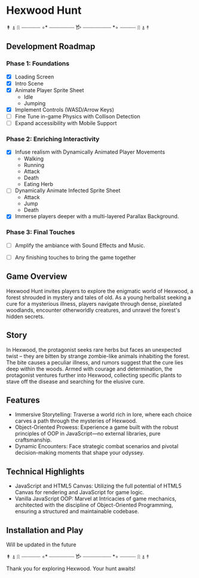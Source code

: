 # Hexwood Hunt
↟ ⍋ ꋧ ┈┈┈┈┈┈ ∘* ┈┈┈┈┈┈┈┈ 𐂂 ┈┈┈┈┈┈┈┈┈ *∘ ┈┈┈┈┈ ꋧ ⍋ ↟

## Development Roadmap

 ### Phase 1: Foundations
- [x] Loading Screen
- [x] Intro Scene
- [x] Animate Player Sprite Sheet <br/>
    - Idle
    - Jumping
- [x] Implement Controls (WASD/Arrow Keys)
- [ ] Fine Tune in-game Physics with Collison Detection
- [ ] Expand accessibility with Mobile Support

### Phase 2: Enriching Interactivity
- [x] Infuse realism with Dynamically Animated Player Movements
  - Walking
  - Running
  - Attack
  - Death
  - Eating Herb
- [ ] Dynamically Animate Infected Sprite Sheet
  - Attack
  - Jump
  - Death
- [x] Immerse players deeper with a multi-layered Parallax Background.

### Phase 3: Final Touches
- [ ] Amplify the ambiance with Sound Effects and Music.
- [ ] Any finishing touches to bring the game together



## Game Overview
Hexwood Hunt invites players to explore the enigmatic world of Hexwood, a forest shrouded in mystery and tales of old. As a young herbalist seeking a cure for a mysterious illness, players navigate through dense, pixelated woodlands, encounter otherworldly creatures, and unravel the forest's hidden secrets.

## Story
In Hexwood, the protagonist seeks rare herbs but faces an unexpected twist – they are bitten by strange zombie-like animals inhabiting the forest. The bite causes a peculiar illness, and rumors suggest that the cure lies deep within the woods. Armed with courage and determination, the protagonist ventures further into Hexwood, collecting specific plants to stave off the disease and searching for the elusive cure.

## Features
  - Immersive Storytelling: Traverse a world rich in lore, where each choice carves a path through the mysteries of Hexwood.
  - Object-Oriented Prowess: Experience a game built with the robust principles of OOP in JavaScript—no external libraries, pure craftsmanship.
  - Dynamic Encounters: Face strategic combat scenarios and pivotal decision-making moments that shape your odyssey.

## Technical Highlights
  - JavaScript and HTML5 Canvas: Utilizing the full potential of HTML5 Canvas for rendering and JavaScript for game logic.
- Vanilla JavaScript OOP: Marvel at Intricacies of game mechanics, architected with the discipline of Object-Oriented Programming, ensuring a structured and maintainable codebase.

## Installation and Play
Will be updated in the future

↟ ⍋ ꋧ ┈┈┈┈┈┈ ∘* ┈┈┈┈┈┈┈┈ 𐂂 ┈┈┈┈┈┈┈┈┈ *∘ ┈┈┈┈┈ ꋧ ⍋ ↟

Thank you for exploring Hexwood. Your hunt awaits!
